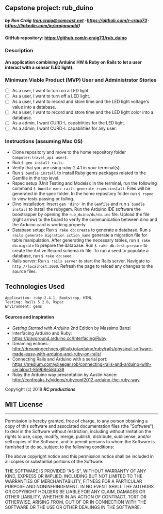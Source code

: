 ## Capstone project: rub_duino

##### by Ron Craig (ron.craig@comcast.net ∙ https://github.com/r-craig73 ∙ https://linkedin.com/in/craigronald)

#### GitHub repository: https://github.com/r-craig73/rub_duino

### Description
#### An application combining Arduino HW & Ruby on Rails to let a user interact with a sensor (LED light).

###  Minimum Viable Product (MVP) User and Administrator Stories
- [ ] As a user, I want to turn on a LED light.
- [ ] As a user, I want to turn off a LED light.
- [ ] As a user, I want to record and store time and the LED light voltage's value into a database.
- [ ] As a user, I want to record and store time and the LED light color into a database.
- [ ] As a admin, I want CURD-L capabilities for the LED light.
- [ ] As a admin, I want CURD-L capabilities for any user.

### Instructions (assuming Mac OS)
* Clone repository and move to the home repository folder `Computer:travel_api user$`.
* Run `$ gem install rails`.
* Verify that you are using ruby-2.4.1 in your terminal(s).
* Run `$ bundle install` to install Ruby gems packages related to the Gemfile in the top level.
* Rspec setup (Unit Testing and Models): In the terminal, run the following command `$ bundle exec rails generate rspec:install`. Files will be generated in the spec folder. In the home repository folder run `$ rspec` to view tests passing or failing.
* Dino installation: Insert `gem 'dino'` in the `Gemfile` and run `$ bundle install` to install the rubygem. Run the Arduino IDE software the boostrapper by opening the `rub_duino/du/du.ino` file.  Upload the file (right arrow) to the board to verify the communication between dino and the Arduino card is working properly.
* Database setup: Run `$ rake db:create` to generate a database. Run `$ rails generate migration action_name` generate a migration file for table manipulation. After generating the necessary tables, run `$ rake db:migrate` to prepare the database. Run `$ rake db:test:prepare` to create the Active Record schema.rb file. To run a seed to populate a database, run `$ rake db:seed`.
* Rails server: Run `$ rails server` to start the Rails server. Navigate to `http://localhost:3000`. Refresh the page to reload any changes to the source files.

## Technologies Used
```
Application: ruby-2.4.1, Bootstrap, HTML
Testing: Rails 5.2.0, Rspec
Environment: gems
```

#### Sources and inspiration
* _Getting Started with Arduino_ 2nd Edition by Massimo Banzi
* Interfacing Arduino and Ruby: https://playground.arduino.cc/Interfacing/Ruby
* Dreaming echoes: http://dreamingechoes.github.io/arduino/ruby/rails/physical-software-made-easy-with-arduino-and-ruby-on-rails/
* Connecting Rails and Arduino with a serial port: https://medium.com/@jaeger.rob/connecting-rails-and-arduino-with-serialport-859b8e58db39
* Ruby the Arduino way presentation by Austin Vance: http://confreaks.tv/videos/rubyconf2012-arduino-the-ruby-way

Copyright (c) 2018 **_RC productions_**

## MIT License
-----------
Permission is hereby granted, free of charge, to any person obtaining a copy of this software and associated documentation files (the "Software"), to deal in the Software without restriction, including without limitation the rights to use, copy, modify, merge, publish, distribute, sublicense, and/or sell copies of the Software, and to permit persons to whom the Software is furnished to do so, subject to the following conditions:

The above copyright notice and this permission notice shall be included in all copies or substantial portions of the Software.

THE SOFTWARE IS PROVIDED "AS IS", WITHOUT WARRANTY OF ANY KIND, EXPRESS OR
IMPLIED, INCLUDING BUT NOT LIMITED TO THE WARRANTIES OF MERCHANTABILITY,
FITNESS FOR A PARTICULAR PURPOSE AND NONINFRINGEMENT. IN NO EVENT SHALL THE AUTHORS OR COPYRIGHT HOLDERS BE LIABLE FOR ANY CLAIM, DAMAGES OR OTHER
LIABILITY, WHETHER IN AN ACTION OF CONTRACT, TORT OR OTHERWISE, ARISING FROM, OUT OF OR IN CONNECTION WITH THE SOFTWARE OR THE USE OR OTHER DEALINGS IN THE SOFTWARE.
